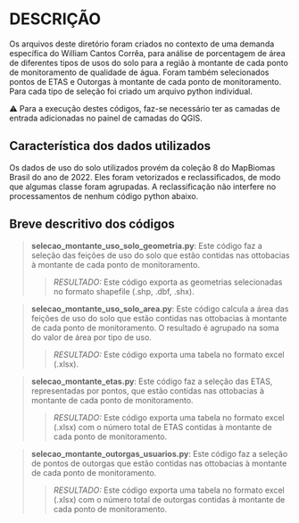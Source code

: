 # DESCRIÇÃO

Os arquivos deste diretório foram criados no contexto de uma demanda específica do William Cantos Corrêa, para análise de porcentagem de área de diferentes tipos de usos do solo para a região à montante de cada ponto de monitoramento de qualidade de água. Foram também selecionados pontos de ETAS e Outorgas à montante de cada ponto de monitoramento. Para cada tipo de seleção foi criado um arquivo python individual.

:warning: Para a execução destes códigos, faz-se necessário ter as camadas de entrada adicionadas no painel de camadas do QGIS.

## Característica dos dados utilizados

Os dados de uso do solo utilizados provém da coleção 8 do MapBiomas Brasil do ano de 2022. Eles foram vetorizados e reclassificados, de modo que algumas classe foram agrupadas. A reclassificação não interfere no processamentos de nenhum código python abaixo.

## Breve descritivo dos códigos

> **selecao_montante_uso_solo_geometria.py**: Este código faz a seleção das feições de uso do solo que estão contidas nas ottobacias à montante de cada ponto de monitoramento.
>> *RESULTADO:* Este código exporta as geometrias selecionadas no formato shapefile (.shp, .dbf, .shx).

> **selecao_montante_uso_solo_area.py**: Este código calcula a área das feições de uso do solo que estão contidas nas ottobacias à montante de cada ponto de monitoramento. O resultado é agrupado na soma do valor de área por tipo de uso.
>> *RESULTADO:* Este código exporta uma tabela no formato excel (.xlsx).

> **selecao_montante_etas.py**: Este código faz a seleção das ETAS, representadas por pontos, que estão contidas nas ottobacias à montante de cada ponto de monitoramento.
>> *RESULTADO:* Este código exporta uma tabela no formato excel (.xlsx) com o número total de ETAS contidas à montante de cada ponto de monitoramento.

> **selecao_montante_outorgas_usuarios.py**: Este código faz a seleção de pontos de outorgas que estão contidas nas ottobacias à montante de cada ponto de monitoramento.
>> *RESULTADO:* Este código exporta uma tabela no formato excel (.xlsx) com o número total de outorgas contidas à montante de cada ponto de monitoramento.